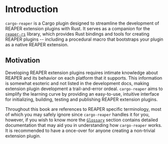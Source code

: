 # Introduction

`cargo-reaper` is a Cargo plugin designed to streamline the development of REAPER extension plugins with Rust.
It serves as a companion for the [`reaper-rs`](https://github.com/helgoboss/reaper-rs) library,
which provides Rust bindings and tools for creating REAPER plugins -- including a procedural macro that bootstraps your plugin as a native REAPER extension.

## Motivation

Developing REAPER extension plugins requires intimate knowledge about REAPER and its behavior on each platform that it supports.
This information is somewhat esoteric and not listed in the development docs, making extension plugin development a trail-and-error ordeal.
`cargo-reaper` aims to simplify the learning curve by providing an easy-to-use, intuitive interface for initializing, building,
testing and publishing REAPER extension plugins.

Throughout this book are references to REAPER specific terminology, most of which you may safely ignore since `cargo-reaper`
handles it for you, however, if you wish to know more the [`Glossary`](./appendix/glossary.md) section contains detailed documentation
that may aid you in understanding how `cargo-reaper` works. It is recommended to have a once-over for anyone creating a non-trivial
extension plugin.
